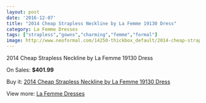 ```yaml
---
layout: post
date: '2016-12-07'
title: "2014 Cheap Strapless Neckline by La Femme 19130 Dress"
category: La Femme Dresses
tags: ["strapless","gowns","charming","femme","formal"]
image: http://www.neoformal.com/14250-thickbox_default/2014-cheap-strapless-neckline-by-la-femme-19130-dress.jpg
---
```

2014 Cheap Strapless Neckline by La Femme 19130 Dress

On Sales: **$401.99**
<a href="https://www.neoformal.com/en/la-femme-dresses-2014/4877-2014-cheap-strapless-neckline-by-la-femme-19130-dress.html"><amp-img layout="responsive" width="600" height="600" src="//www.neoformal.com/14250-thickbox_default/2014-cheap-strapless-neckline-by-la-femme-19130-dress.jpg" alt="2014 Cheap Strapless Neckline by La Femme 19130 Dress 0" /></a>
<a href="https://www.neoformal.com/en/la-femme-dresses-2014/4877-2014-cheap-strapless-neckline-by-la-femme-19130-dress.html"><amp-img layout="responsive" width="600" height="600" src="//www.neoformal.com/14251-thickbox_default/2014-cheap-strapless-neckline-by-la-femme-19130-dress.jpg" alt="2014 Cheap Strapless Neckline by La Femme 19130 Dress 1" /></a>
<a href="https://www.neoformal.com/en/la-femme-dresses-2014/4877-2014-cheap-strapless-neckline-by-la-femme-19130-dress.html"><amp-img layout="responsive" width="600" height="600" src="//www.neoformal.com/14252-thickbox_default/2014-cheap-strapless-neckline-by-la-femme-19130-dress.jpg" alt="2014 Cheap Strapless Neckline by La Femme 19130 Dress 2" /></a>
<a href="https://www.neoformal.com/en/la-femme-dresses-2014/4877-2014-cheap-strapless-neckline-by-la-femme-19130-dress.html"><amp-img layout="responsive" width="600" height="600" src="//www.neoformal.com/14253-thickbox_default/2014-cheap-strapless-neckline-by-la-femme-19130-dress.jpg" alt="2014 Cheap Strapless Neckline by La Femme 19130 Dress 3" /></a>
<a href="https://www.neoformal.com/en/la-femme-dresses-2014/4877-2014-cheap-strapless-neckline-by-la-femme-19130-dress.html"><amp-img layout="responsive" width="600" height="600" src="//www.neoformal.com/14254-thickbox_default/2014-cheap-strapless-neckline-by-la-femme-19130-dress.jpg" alt="2014 Cheap Strapless Neckline by La Femme 19130 Dress 4" /></a>

Buy it: [2014 Cheap Strapless Neckline by La Femme 19130 Dress](https://www.neoformal.com/en/la-femme-dresses-2014/4877-2014-cheap-strapless-neckline-by-la-femme-19130-dress.html "2014 Cheap Strapless Neckline by La Femme 19130 Dress")

View more: [La Femme Dresses](https://www.neoformal.com/en/56-la-femme-dresses-2014 "La Femme Dresses")